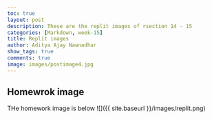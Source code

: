 ```yaml
---
toc: true
layout: post
description: These are the replit images of rsection 14 - 15
categories: [Markdown, week-15]
title: Replit images
author: Aditya Ajay Nawnadhar
show_tags: true
comments: true
image: images/postimage4.jpg
---
```


## Homewrok image 
THe homework image is below 
![]({{ site.baseurl }}/images/replit.png)